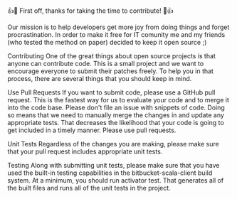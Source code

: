 👍🎉 First off, thanks for taking the time to contribute! 🎉👍

Our mission is to help developers get more joy from doing things and forget procrastination.
In order to make it free for IT comunity me and my friends (who tested the method on paper) decided to keep it open source ;)

Contributing
One of the great things about open source projects is that anyone can contribute code.  This is a small project and we want to encourage everyone to submit their patches freely. To help you in that process, there are several things that you should keep in mind.

Use Pull Requests
If you want to submit code, please use a GitHub pull request. This is the fastest way for us to evaluate your code and to merge it into the code base. Please don't file an issue with snippets of code. Doing so means that we need to manually merge the changes in and update any appropriate tests. That decreases the likelihood that your code is going to get included in a timely manner. Please use pull requests.

Unit Tests
Regardless of the changes you are making, please make sure that your pull request includes appropriate unit tests.

Testing
Along with submitting unit tests, please make sure that you have used the built-in testing capabilities in the bitbucket-scala-client build system. At a minimum, you should run activator test. That generates all of the built files and runs all of the unit tests in the project.

